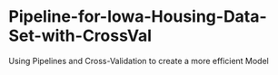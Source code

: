 # Pipeline-for-Iowa-Housing-Data-Set-with-CrossVal
Using Pipelines and Cross-Validation to create a more efficient Model
